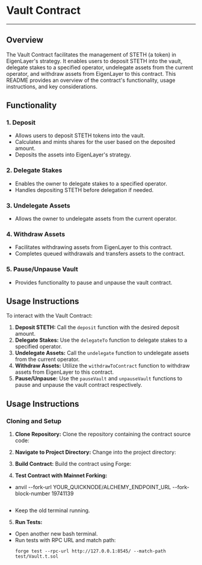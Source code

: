 # Vault Contract

---

## Overview

The Vault Contract facilitates the management of STETH (a token) in EigenLayer's strategy. It enables users to deposit STETH into the vault, delegate stakes to a specified operator, undelegate assets from the current operator, and withdraw assets from EigenLayer to this contract. This README provides an overview of the contract's functionality, usage instructions, and key considerations.

## Functionality

### 1. Deposit
- Allows users to deposit STETH tokens into the vault.
- Calculates and mints shares for the user based on the deposited amount.
- Deposits the assets into EigenLayer's strategy.

### 2. Delegate Stakes
- Enables the owner to delegate stakes to a specified operator.
- Handles depositing STETH before delegation if needed.

### 3. Undelegate Assets
- Allows the owner to undelegate assets from the current operator.

### 4. Withdraw Assets
- Facilitates withdrawing assets from EigenLayer to this contract.
- Completes queued withdrawals and transfers assets to the contract.

### 5. Pause/Unpause Vault
- Provides functionality to pause and unpause the vault contract.

## Usage Instructions

To interact with the Vault Contract:

1. **Deposit STETH:** Call the `deposit` function with the desired deposit amount.
2. **Delegate Stakes:** Use the `delegateTo` function to delegate stakes to a specified operator.
3. **Undelegate Assets:** Call the `undelegate` function to undelegate assets from the current operator.
4. **Withdraw Assets:** Utilize the `withdrawToContract` function to withdraw assets from EigenLayer to this contract.
5. **Pause/Unpause:** Use the `pauseVault` and `unpauseVault` functions to pause and unpause the vault contract respectively.


## Usage Instructions

### Cloning and Setup

1. **Clone Repository:** Clone the repository containing the contract source code:
2. **Navigate to Project Directory:** Change into the project directory:
3. **Build Contract:** Build the contract using Forge:

4. **Test Contract with Mainnet Forking:**
- anvil --fork-url YOUR_QUICKNODE/ALCHEMY_ENDPOINT_URL --fork-block-number 19741139
  ```
- Keep the old terminal running.

5. **Run Tests:**
- Open another new bash terminal.
- Run tests with RPC URL and match path:
  ```
  forge test --rpc-url http://127.0.0.1:8545/ --match-path test/Vault.t.sol
  ```


